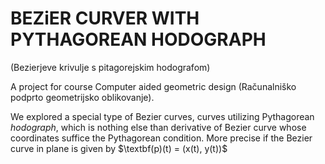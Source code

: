 # BEZiER CURVER WITH PYTHAGOREAN HODOGRAPH
 (Bezierjeve krivulje s pitagorejskim hodografom)
 
 A project for course Computer aided geometric design (Računalniško podprto geometrijsko oblikovanje).
 
We explored a special type of Bezier curves, curves utilizing Pythagorean *hodograph*, which is nothing else than derivative of Bezier curve whose coordinates suffice the Pythagorean condition. More precise if the Bezier curve in plane is given by $\textbf(p)(t) = (x(t), y(t))$  
